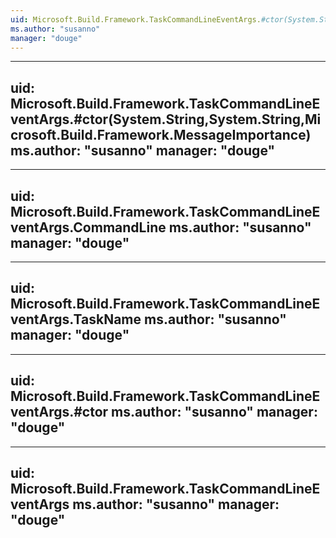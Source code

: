 ```yaml
---
uid: Microsoft.Build.Framework.TaskCommandLineEventArgs.#ctor(System.String,System.String,Microsoft.Build.Framework.MessageImportance,System.DateTime)
ms.author: "susanno"
manager: "douge"
---
```


---
uid: Microsoft.Build.Framework.TaskCommandLineEventArgs.#ctor(System.String,System.String,Microsoft.Build.Framework.MessageImportance)
ms.author: "susanno"
manager: "douge"
---

---
uid: Microsoft.Build.Framework.TaskCommandLineEventArgs.CommandLine
ms.author: "susanno"
manager: "douge"
---

---
uid: Microsoft.Build.Framework.TaskCommandLineEventArgs.TaskName
ms.author: "susanno"
manager: "douge"
---

---
uid: Microsoft.Build.Framework.TaskCommandLineEventArgs.#ctor
ms.author: "susanno"
manager: "douge"
---

---
uid: Microsoft.Build.Framework.TaskCommandLineEventArgs
ms.author: "susanno"
manager: "douge"
---
